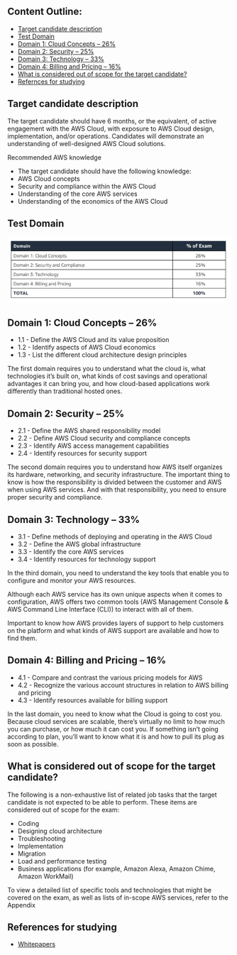 ## Content Outline:
- [Target candidate description](#target-candidate-description)
- [Test Domain](#test-domain)
- [Domain 1: Cloud Concepts – 26%](#domain-1:-cloud-concepts--26%)
- [Domain 2: Security – 25%](#domain-2-security–25%)
- [Domain 3: Technology – 33%](#domain-3-technology–33%)
- [Domain 4: Billing and Pricing – 16%](#domain-4-billing-and-Pricing–16%)
- [ What is considered out of scope for the target candidate?](#what-is-considered-out-of-scope-for-the-target-candidate?)
- [Refernces for studying](#references-for-studying)

## Target candidate description
The target candidate should have 6 months, or the equivalent, of active engagement with the AWS Cloud, 
with exposure to AWS Cloud design, implementation, and/or operations. Candidates will demonstrate an 
understanding of well-designed AWS Cloud solutions. 

Recommended AWS knowledge
- The target candidate should have the following knowledge:
- AWS Cloud concepts
- Security and compliance within the AWS Cloud
- Understanding of the core AWS services
- Understanding of the economics of the AWS Cloud

## Test Domain
![Test Domain](../images/AWS_Domain_study_guide.png)

## Domain 1: Cloud Concepts – 26%
- 1.1 - Define the AWS Cloud and its value proposition
- 1.2 - Identify aspects of AWS Cloud economics
- 1.3 - List the different cloud architecture design principles

The first domain requires you to understand what the cloud is, what technologies it’s built on, what kinds of cost savings and operational advantages it can bring you, and how cloud-based applications work differently than traditional hosted ones.

## Domain 2: Security – 25%
- 2.1 - Define the AWS shared responsibility model
- 2.2 - Define AWS Cloud security and compliance concepts
- 2.3 - Identify AWS access management capabilities
- 2.4 - Identify resources for security support

The second domain requires you to understand how AWS itself organizes its hardware, networking, and security infrastructure. The important thing to know is how the responsibility is divided between the customer and AWS when using AWS services. And with that responsibility, you need to ensure proper security and compliance.

## Domain 3: Technology – 33%
- 3.1 - Define methods of deploying and operating in the AWS Cloud
- 3.2 - Define the AWS global infrastructure
- 3.3 - Identify the core AWS services
- 3.4 - Identify resources for technology support

In the third domain, you need to understand the key tools that enable you to configure and monitor your AWS resources.

Although each AWS service has its own unique aspects when it comes to configuration, AWS offers two common tools (AWS Management Console & AWS Command Line Interface (CLI)) to interact with all of them.

Important to know how AWS provides layers of support to help customers on the platform and what kinds of AWS support are available and how to find them.

## Domain 4: Billing and Pricing – 16%
- 4.1 - Compare and contrast the various pricing models for AWS
- 4.2 - Recognize the various account structures in relation to AWS billing and pricing
- 4.3 - Identify resources available for billing support

In the last domain, you need to know what the Cloud is going to cost you. Because cloud services are scalable, there’s virtually no limit to how much you can purchase, or how much it can cost you. If something isn’t going according to plan, you’ll want to know what it is and how to pull its plug as soon as possible.

## What is considered out of scope for the target candidate?
The following is a non-exhaustive list of related job tasks that the target candidate is not expected to be 
able to perform. These items are considered out of scope for the exam:
- Coding
- Designing cloud architecture 
- Troubleshooting 
- Implementation 
- Migration 
- Load and performance testing
- Business applications (for example, Amazon Alexa, Amazon Chime, Amazon WorkMail)

To view a detailed list of specific tools and technologies that might be covered on the exam, as well as lists 
of in-scope AWS services, refer to the Appendix

## References for studying
- [Whitepapers](https://d0.awsstatic.com/whitepapers/aws-overview.pdf)






